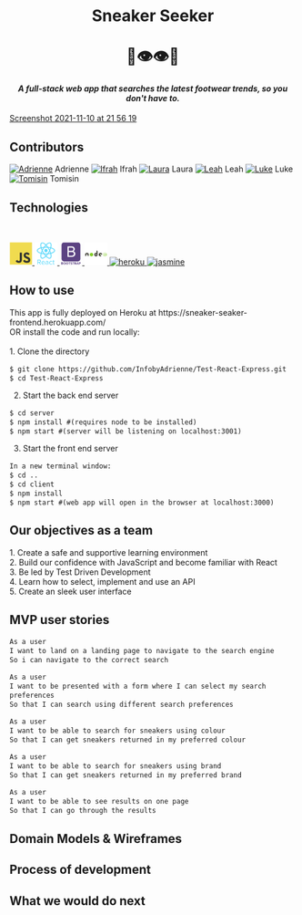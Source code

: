<h1 align="center">Sneaker Seeker<br><br>
👟👁👁👟</h1>
<h4 align="center", font="italics" ><em>A full-stack web app that searches the latest footwear trends, so you don't have to.</em></h4>

[Screenshot 2021-11-10 at 21 56 19](https://user-images.githubusercontent.com/61777002/141199939-98f698bb-6059-4085-923f-9c1ced96e165.png)


<h2>Contributors</h2>

[![Adrienne](https://img.icons8.com/nolan/25/github.png)](https://github.com/InfobyAdrienne) Adrienne [![Ifrah](https://img.icons8.com/nolan/25/github.png)](https://github.com/Ifrahhssn) Ifrah [![Laura](https://img.icons8.com/nolan/25/github.png)](https://github.com/LauraMaddaluno) Laura [![Leah](https://img.icons8.com/nolan/25/github.png)](https://github.com/leahcolleen) Leah [![Luke](https://img.icons8.com/nolan/25/github.png)](https://github.com/99ltaylor) Luke [![Tomisin](https://img.icons8.com/nolan/25/github.png)](https://github.com/TomisinJ) Tomisin 

<h2>Technologies</h2>
<br>
<p>
<a href="https://developer.mozilla.org/en-US/docs/Web/JavaScript" target="_blank"> <img src="https://raw.githubusercontent.com/devicons/devicon/master/icons/javascript/javascript-original.svg" alt="javascript" width="40" height="40"/> </a> <a href="https://reactjs.org/" target="_blank"> <img src="https://raw.githubusercontent.com/devicons/devicon/master/icons/react/react-original-wordmark.svg" alt="react" width="40" height="40"/> </a> <a href="https://getbootstrap.com" target="_blank"> <img src="https://raw.githubusercontent.com/devicons/devicon/master/icons/bootstrap/bootstrap-plain-wordmark.svg" alt="bootstrap" width="40" height="40"/> </a>
<a href="https://nodejs.org" target="_blank"> <img src="https://raw.githubusercontent.com/devicons/devicon/master/icons/nodejs/nodejs-original-wordmark.svg" alt="nodejs" width="40" height="40"/> </a> 
<a href="https://heroku.com" target="_blank"> <img src="https://www.vectorlogo.zone/logos/heroku/heroku-icon.svg" alt="heroku" width="40" height="40"/> </a> </a> 
<a href="https://jasmine.github.io/" target="_blank"> <img src="https://www.vectorlogo.zone/logos/jasmine/jasmine-icon.svg" alt="jasmine" width="40" height="40"/> </a> 
</p>

<h2>How to use</h2>
This app is fully deployed on Heroku at https://sneaker-seaker-frontend.herokuapp.com/<br>
OR install the code and run locally:
<br>
<br>
1. Clone the directory

```
$ git clone https://github.com/InfobyAdrienne/Test-React-Express.git
$ cd Test-React-Express
```
2. Start the back end server 
```
$ cd server
$ npm install #(requires node to be installed)
$ npm start #(server will be listening on localhost:3001)
```
3. Start the front end server 
```
In a new terminal window: 
$ cd ..
$ cd client
$ npm install
$ npm start #(web app will open in the browser at localhost:3000)
``` 

<h2>Our objectives as a team</h2>
1. Create a safe and supportive learning environment<br>
2. Build our confidence with JavaScript and become familiar with React<br>
3. Be led by Test Driven Development<br>
4. Learn how to select, implement and use an API<br>
5. Create an sleek user interface<br>

<h2>MVP user stories</h2>

```
As a user
I want to land on a landing page to navigate to the search engine
So i can navigate to the correct search
```

```
As a user
I want to be presented with a form where I can select my search preferences
So that I can search using different search preferences
```

```
As a user
I want to be able to search for sneakers using colour
So that I can get sneakers returned in my preferred colour
```

```
As a user
I want to be able to search for sneakers using brand
So that I can get sneakers returned in my preferred brand
```

```
As a user
I want to be able to see results on one page
So that I can go through the results
```

<h2>Domain Models & Wireframes</h2>

<h2>Process of development</h2>

<h2>What we would do next</h2>

